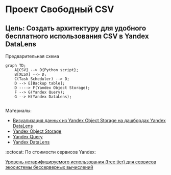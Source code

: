# Проект Свободный CSV
## Цель: Создать архитектуру для удобного бесплатного использования CSV в Yandex DataLens

Предварительная схема

```mermaid
graph TD;
    A[CSV] --> D{Python script};
    B[XLSX] --> D;
    C(Task Scheduler) --> D;
    D --> E[Backup table];
    D ----> F(Yandex Object Storage);
    F --> G(Yandex Query);
    G --> H(Yandex DataLens);
    
```

Материалы:

* [Визуализация данных из Yandex Object Storage на дашбордах Yandex DataLens](https://cloud.yandex.ru/docs/query/tutorials/datalens)
* [Yandex Object Storage](https://cloud.yandex.ru/docs/storage/)
* [Yandex Query](https://cloud.yandex.ru/services/query)
* [Yandex DataLens](https://cloud.yandex.ru/docs/datalens/)

:octocat: По стоимости сервисов Yandex:

[Уровень нетарифицируемого использования (free tier) для сервисов экосистемы бессерверных вычислений](https://cloud.yandex.ru/docs/billing/concepts/serverless-free-tier)
